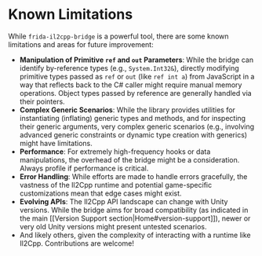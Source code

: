 # Known Limitations

While `frida-il2cpp-bridge` is a powerful tool, there are some known limitations and areas for future improvement:

-   **Manipulation of Primitive `ref` and `out` Parameters**: While the bridge can identify by-reference types (e.g., `System.Int32&`), directly modifying primitive types passed as `ref` or `out` (like `ref int a`) from JavaScript in a way that reflects back to the C# caller might require manual memory operations. Object types passed by reference are generally handled via their pointers.
-   **Complex Generic Scenarios**: While the library provides utilities for instantiating (inflating) generic types and methods, and for inspecting their generic arguments, very complex generic scenarios (e.g., involving advanced generic constraints or dynamic type creation with generics) might have limitations.
-   **Performance**: For extremely high-frequency hooks or data manipulations, the overhead of the bridge might be a consideration. Always profile if performance is critical.
-   **Error Handling**: While efforts are made to handle errors gracefully, the vastness of the Il2Cpp runtime and potential game-specific customizations mean that edge cases might exist.
-   **Evolving APIs**: The Il2Cpp API landscape can change with Unity versions. While the bridge aims for broad compatibility (as indicated in the main [[Version Support section|Home#version-support]]), newer or very old Unity versions might present untested scenarios.
-   And likely others, given the complexity of interacting with a runtime like Il2Cpp. Contributions are welcome!
